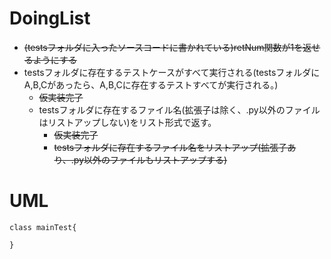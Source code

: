 # DoingList
- ~~(testsフォルダに入ったソースコードに書かれている)retNum関数が1を返せるようにする~~
- testsフォルダに存在するテストケースがすべて実行される(testsフォルダにA,B,Cがあったら、A,B,Cに存在するテストすべてが実行される。)
    - ~~仮実装完了~~
    - testsフォルダに存在するファイル名(拡張子は除く、.py以外のファイルはリストアップしない)をリスト形式で返す。
        - ~~仮実装完了~~
        - ~~testsフォルダに存在するファイル名をリストアップ(拡張子あり、.py以外のファイルもリストアップする)~~

# UML
```plantuml
class mainTest{

}
```